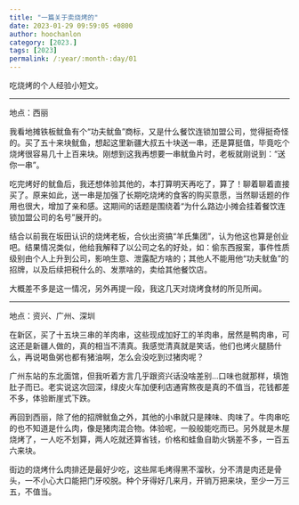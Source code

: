 ```yaml
---
title: "一篇关于卖烧烤的"
date: 2023-01-29 09:59:05 +0800
author: hoochanlon
category: [2023.]
tags: [2023]
permalink: /:year/:month-:day/01
---
```


吃烧烤的个人经验小短文。

<!-- more -->

---

地点：西丽

我看地摊铁板鱿鱼有个“功夫鱿鱼”商标，又是什么餐饮连锁加盟公司，觉得挺奇怪的。买了五十来块鱿鱼，想起这里新疆大叔五十块送一串，还是算挺值，毕竟吃个烧烤很容易几十上百来块。刚想到这我再想要一串鱿鱼片时，老板就刚说到：“送你一串”。

吃完烤好的鱿鱼后，我还想体验其他的，本打算明天再吃了，算了！聊着聊着直接买了。原来如此，送一串是加强了长期吃烧烤的食客的购买意愿，当然聊话题的作用也很大，增加了亲和感。这期间的话题是围绕着“为什么路边小摊会挂着餐饮连锁加盟公司的名号”展开的。

结合以前我在坂田认识的烧烤老板，合伙出资搞“羊氏集团”，认为他这也算是创业吧。结果情况类似，他给我解释了以公司之名的好处，如：偷东西报案，事件性质级别由个人上升到公司，影响生意、泄露配方啥的；其他人不能用他“功夫鱿鱼”的招牌，以及后续把税什么的、发票啥的，卖给其他餐饮店。

大概差不多是这一情况，另外再提一段，我这几天对烧烤食材的所见所闻。

---

地点：资兴、广州、深圳

在新区，买了十五块三串的羊肉串，这些现成加好工的羊肉串，居然是鸭肉串，可这还是新疆人做的，真的相当不清真。我感觉清真就是笑话，他们也烤火腿肠什么，再说喝鱼粥也都有猪油啊，怎么会没吃到过猪肉呢？

广州东站的东北面馆，但我听着方言几乎跟资兴话没啥差别...口味也就那样，填饱肚子而已。老实说这次回深，绿皮火车加便利店通宵熬夜是真的不值当，花钱都差不多，体验断崖式下跌。

再回到西丽，除了他的招牌鱿鱼之外，其他的小串就只是辣味、肉味了。牛肉串吃的也不知道是什么肉，像是猪肉混合物。体验呢，一般般能吃而已。另外就是木屋烧烤了，一人吃不划算，两人吃就还算省钱，价格和蛙鱼自助火锅差不多，一百五六来块。

街边的烧烤什么肉排还是最好少吃，这些屌毛烤得黑不溜秋，分不清是肉还是骨头，一不小心大口能把门牙咬脱。种个牙得好几来月，开销万把来块，至少一万三五，不值当。
